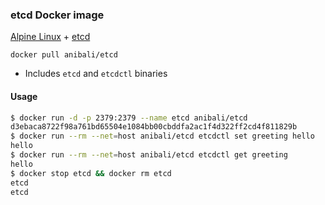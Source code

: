 ### etcd Docker image

[Alpine Linux](http://www.alpinelinux.org/) + [etcd](https://coreos.com/etcd/)

`docker pull anibali/etcd`

* Includes `etcd` and `etcdctl` binaries

#### Usage

```sh
$ docker run -d -p 2379:2379 --name etcd anibali/etcd
d3ebaca8722f98a761bd65504e1084bb00cbddfa2ac1f4d322ff2cd4f811829b
$ docker run --rm --net=host anibali/etcd etcdctl set greeting hello
hello
$ docker run --rm --net=host anibali/etcd etcdctl get greeting
hello
$ docker stop etcd && docker rm etcd
etcd
etcd
```
